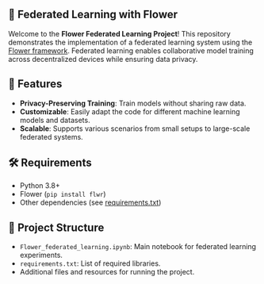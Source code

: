 
## 🌼 Federated Learning with Flower

Welcome to the **Flower Federated Learning Project**! 
This repository demonstrates the implementation of a federated learning system using the [Flower framework](https://flower.dev/). Federated learning enables collaborative model training across decentralized devices while ensuring data privacy.

## 🚀 Features

- **Privacy-Preserving Training**: Train models without sharing raw data.
- **Customizable**: Easily adapt the code for different machine learning models and datasets.
- **Scalable**: Supports various scenarios from small setups to large-scale federated systems.

## 🛠️ Requirements

- Python 3.8+
- Flower (`pip install flwr`)
- Other dependencies (see [requirements.txt](./requirements.txt))

## 📂 Project Structure

- `Flower_federated_learning.ipynb`: Main notebook for federated learning experiments.
- `requirements.txt`: List of required libraries.
- Additional files and resources for running the project.

